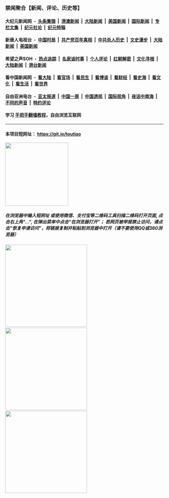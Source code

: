 ### 禁闻聚合【新闻、评论、历史等】

#### 大纪元新闻网 &nbsp;-&nbsp; [头条集锦](indexes/E头条集锦.md?t=02142002) &nbsp;|&nbsp; [港澳新闻](indexes/E港澳新闻.md?t=02142002)  &nbsp;|&nbsp; [大陆新闻](indexes/E大陆新闻.md?t=02142002) &nbsp;|&nbsp; [美国新闻](indexes/E美国新闻.md?t=02142002) &nbsp;|&nbsp; [国际新闻](indexes/E国际新闻.md?t=02142002) &nbsp;|&nbsp; [专栏文集](indexes/E专栏文集.md?t=02142002) &nbsp;|&nbsp; [纪元社论](indexes/E纪元社论.md?t=02142002) &nbsp;|&nbsp; [纪元特稿](indexes/E纪元特稿.md?t=02142002) 

#### 新唐人电视台 &nbsp;-&nbsp; [中国时局](indexes/N中国时局.md?t=02142002) &nbsp;|&nbsp; [共产党百年真相](indexes/N共产党百年真相.md?t=02142002) &nbsp;|&nbsp; [中共杀人历史](indexes/N中共杀人历史.md?t=02142002) &nbsp;|&nbsp; [文史漫步](indexes/N文史漫步.md?t=02142002) &nbsp;|&nbsp; [大陆新闻](indexes/N大陆新闻.md?t=02142002) &nbsp;|&nbsp; [美国新闻](indexes/N美国新闻.md?t=02142002)

#### 希望之声SOH &nbsp;-&nbsp; [热点追踪](indexes/H热点追踪.md?t=02142002) &nbsp;|&nbsp; [名家谈时事](indexes/H名家谈时事.md?t=02142002) &nbsp;|&nbsp; [个人评论](indexes/H个人评论.md?t=02142002)  &nbsp;|&nbsp; [红朝解密](indexes/H红朝解密.md?t=02142002) &nbsp;|&nbsp; [文化寻根](indexes/H文化寻根.md?t=02142002) &nbsp;|&nbsp; [大陆新闻](indexes/H大陆新闻.md?t=02142002) &nbsp;|&nbsp; [港台新闻](indexes/H港台新闻.md?t=02142002)

#### 看中国新闻网 &nbsp;-&nbsp; [看大陆](indexes/S看大陆.md?t=02142002) &nbsp;|&nbsp; [看官场](indexes/S看官场.md?t=02142002) &nbsp;|&nbsp; [看民生](indexes/S看民生.md?t=02142002)  &nbsp;|&nbsp; [看博谈](indexes/S看博谈.md?t=02142002) &nbsp;|&nbsp; [看财经](indexes/S看财经.md?t=02142002) &nbsp;|&nbsp; [看史海](indexes/S看史海.md?t=02142002) &nbsp;|&nbsp; [看文化](indexes/S看文化.md?t=02142002) &nbsp;|&nbsp; [看生活](indexes/S看生活.md?t=02142002) &nbsp;|&nbsp; [看世界](indexes/S看世界.md?t=02142002)

#### 自由亚洲电台 &nbsp;-&nbsp; [亚太报道](indexes/R亚太报道.md?t=02142002) &nbsp;|&nbsp; [中国一周](indexes/R中国一周.md?t=02142002) &nbsp;|&nbsp; [中国透视](indexes/R中国透视.md?t=02142002)  &nbsp;|&nbsp; [国际视角](indexes/R国际视角.md?t=02142002) &nbsp;|&nbsp; [夜话中南海](indexes/R夜话中南海.md?t=02142002) &nbsp;|&nbsp; [不同的声音](indexes/R不同的声音.md?t=02142002) &nbsp;|&nbsp; [特约评论](indexes/R特约评论.md?t=02142002)

#### 学习 [手把手翻墙教程](https://github.com/gfw-breaker/guides/wiki)，自由浏览互联网

----

#### 本项目短网址： https://git.io/toutiao
<img src="https://raw.githubusercontent.com/gfw-breaker/banned-news/master/scripts/img/qr.png" width="200px"/>  

##### 在浏览器中输入短网址 或使用微信、支付宝等二维码工具扫描二维码打开页面, 点击右上角"...", 在弹出菜单中点击“在浏览器打开”； 若网页被举报禁止访问，请点击“恢复申请访问”，将链接复制并粘贴到浏览器中打开（请不要使用QQ或360浏览器）

<img src="https://raw.githubusercontent.com/gfw-breaker/banned-news/master/scripts/img/1.png" width="260px"/> &nbsp; <img src="https://raw.githubusercontent.com/gfw-breaker/banned-news/master/scripts/img/2.png" width="260px"/> &nbsp; <img src="https://raw.githubusercontent.com/gfw-breaker/banned-news/master/scripts/img/3.png" width="260px"/>
